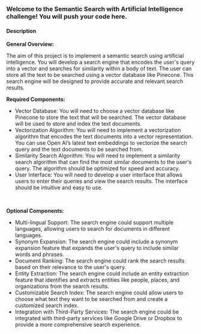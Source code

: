 ### Welcome to the Semantic Search with Artificial Intelligence challenge! You will push your code here.

#### Description


**General Overview:**

The aim of this project is to implement a semantic search using artificial intelligence. You will develop a search engine that encodes the user's query into a vector and searches for similarity within a body of text. The user can store all the text to be searched using a vector database like Pinecone. This search engine will be designed to provide accurate and relevant search results.



**Required Components:**

- Vector Database: You will need to choose a vector database like Pinecone to store the text that will be searched. The vector database will be used to store and index the text documents.
- Vectorization Algorithm: You will need to implement a vectorization algorithm that encodes the text documents into a vector representation. You can use Open AI’s latest text embeddings to vectorize the search query and the text documents to be searched from.
- Similarity Search Algorithm: You will need to implement a similarity search algorithm that can find the most similar documents to the user's query. The algorithm should be optimized for speed and accuracy.
- User Interface: You will need to develop a user interface that allows users to enter their queries and view the search results. The interface should be intuitive and easy to use.

<!-- -->

<br>

**Optional Components:**

- Multi-lingual Support: The search engine could support multiple languages, allowing users to search for documents in different languages.
- Synonym Expansion: The search engine could include a synonym expansion feature that expands the user's query to include similar words and phrases.
- Document Ranking: The search engine could rank the search results based on their relevance to the user's query.
- Entity Extraction: The search engine could include an entity extraction feature that identifies and extracts entities like people, places, and organizations from the search results.
- Customizable Search Index: The search engine could allow users to choose what text they want to be searched from and create a customized search index.
- Integration with Third-Party Services: The search engine could be integrated with third-party services like Google Drive or Dropbox to provide a more comprehensive search experience.

<!-- -->

